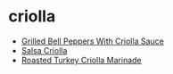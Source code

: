 # criolla

 * [Grilled Bell Peppers With Criolla Sauce](../index/g/grilled-bell-peppers-with-criolla-sauce-106581.json)
 * [Salsa Criolla](../index/s/salsa-criolla-231386.json)
 * [Roasted Turkey Criolla Marinade](../index/r/roasted-turkey-criolla-marinade.json)
